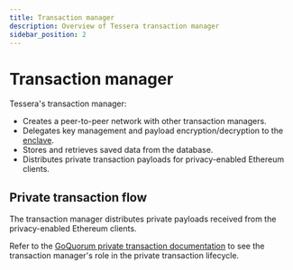 ```yaml
---
title: Transaction manager
description: Overview of Tessera transaction manager
sidebar_position: 2
---
```


# Transaction manager

Tessera's transaction manager:

- Creates a peer-to-peer network with other transaction managers.
- Delegates key management and payload encryption/decryption to the [enclave](Enclave.md).
- Stores and retrieves saved data from the database.
- Distributes private transaction payloads for privacy-enabled Ethereum clients.

## Private transaction flow

The transaction manager distributes private payloads received from the privacy-enabled Ethereum clients.

Refer to the [GoQuorum private transaction documentation](https://consensys.net/docs/goquorum/en/stable/concepts/privacy/private-transaction-lifecycle/) to see the transaction manager's role in the private transaction lifecycle.
